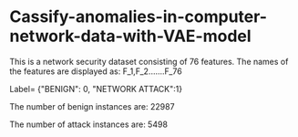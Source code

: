 # Cassify-anomalies-in-computer-network-data-with-VAE-model

This is a network security dataset consisting of 76 features. The names of the features are displayed as: F_1,F_2.......F_76

Label= {"BENIGN": 0, "NETWORK ATTACK":1}

The number of benign instances are: 22987

The number of attack instances are: 5498

